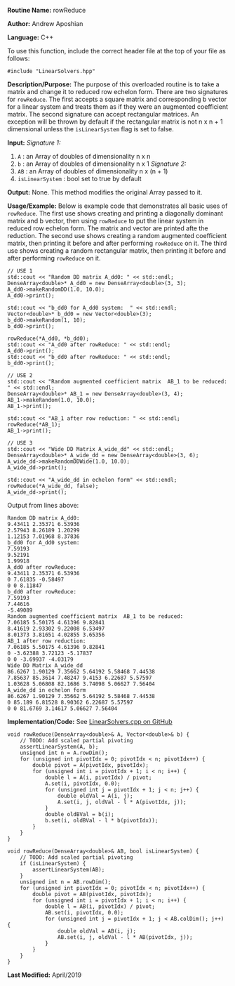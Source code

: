 **Routine Name:** rowReduce

**Author:** Andrew Aposhian

**Language:** C++

To use this function, include the correct header file at the top of your file as follows:
```
#include "LinearSolvers.hpp"
```

**Description/Purpose:** The purpose of this overloaded routine is to take a matrix and change it to reduced row echelon form. There are two signatures for `rowReduce`. The first accepts a square matrix and corresponding b vector for a linear system and treats them as if they were an augmented coefficient matrix. The second signature can accept rectangular matrices. An exception will be thrown by default if the rectangular matrix is not n x n + 1 dimensional unless the `isLinearSystem` flag is set to false.

**Input:**
*Signature 1:*
1. `A` : an Array of doubles of dimensionality n x n
2. `b` : an Array of doubles of dimensionality n x 1
*Signature 2:*
1. `AB` : an Array of doubles of dimensionality n x (n + 1)
2. `isLinearSystem` : bool set to true by default

**Output:** None. This method modifies the original Array passed to it.

**Usage/Example:** Below is example code that demonstrates all basic uses of `rowReduce`. The first use shows creating and printing a diagonally dominant matrix and b vector, then using `rowReduce` to put the linear system in reduced row echelon form. The matrix and vector are printed afte the reduction. The second use shows creating a random augmented coefficient matrix, then printing it before and after performing `rowReduce` on it. The third use shows creating a random rectangular matrix, then printing it before and after performing `rowReduce` on it.
```
// USE 1
std::cout << "Random DD matrix A_dd0: " << std::endl;
DenseArray<double>* A_dd0 = new DenseArray<double>(3, 3);
A_dd0->makeRandomDD(1.0, 10.0);
A_dd0->print();

std::cout << "b_dd0 for A_dd0 system:  " << std::endl;
Vector<double>* b_dd0 = new Vector<double>(3);
b_dd0->makeRandom(1, 10);
b_dd0->print();

rowReduce(*A_dd0, *b_dd0);
std::cout << "A_dd0 after rowReduce: " << std::endl;
A_dd0->print();
std::cout << "b_dd0 after rowReduce: " << std::endl;
b_dd0->print();

// USE 2
std::cout << "Random augmented coefficient matrix  AB_1 to be reduced: " << std::endl;
DenseArray<double>* AB_1 = new DenseArray<double>(3, 4);
AB_1->makeRandom(1.0, 10.0);
AB_1->print();

std::cout << "AB_1 after row reduction: " << std::endl;
rowReduce(*AB_1);
AB_1->print();

// USE 3
std::cout << "Wide DD Matrix A_wide_dd" << std::endl;
DenseArray<double>* A_wide_dd = new DenseArray<double>(3, 6);
A_wide_dd->makeRandomDDWide(1.0, 10.0);
A_wide_dd->print();

std::cout << "A_wide_dd in echelon form" << std::endl;
rowReduce(*A_wide_dd, false);
A_wide_dd->print();
```

Output from lines above:
```
Random DD matrix A_dd0: 
9.43411 2.35371 6.53936 
2.57943 8.26189 1.20299 
1.12153 7.01968 8.37836 
b_dd0 for A_dd0 system:  
7.59193
9.52191
1.99918
A_dd0 after rowReduce: 
9.43411 2.35371 6.53936 
0 7.61835 -0.58497 
0 0 8.11847 
b_dd0 after rowReduce: 
7.59193
7.44616
-5.49089
Random augmented coefficient matrix  AB_1 to be reduced: 
7.06185 5.50175 4.61396 9.82841 
8.41619 2.93302 9.22008 6.53497 
8.01373 3.81651 4.02855 3.65356 
AB_1 after row reduction: 
7.06185 5.50175 4.61396 9.82841 
0 -3.62388 3.72123 -5.17837 
0 0 -3.69937 -4.03179
Wide DD Matrix A_wide_dd
86.6267 1.90129 7.35662 5.64192 5.58468 7.44538 
7.85637 85.3614 7.48247 9.4153 6.22687 5.57597 
1.03628 5.06808 82.1686 3.74098 5.06627 7.56404 
A_wide_dd in echelon form
86.6267 1.90129 7.35662 5.64192 5.58468 7.44538 
0 85.189 6.81528 8.90362 6.22687 5.57597 
0 0 81.6769 3.14617 5.06627 7.56404
```

**Implementation/Code:**
See [LinearSolvers.cpp on GitHub](https://github.com/aposhiana/math5610/blob/master/src/lib/LinearSolvers.cpp)
```
void rowReduce(DenseArray<double>& A, Vector<double>& b) {
    // TODO: Add scaled partial pivoting
    assertLinearSystem(A, b);
    unsigned int n = A.rowDim();
    for (unsigned int pivotIdx = 0; pivotIdx < n; pivotIdx++) {
        double pivot = A(pivotIdx, pivotIdx);
        for (unsigned int i = pivotIdx + 1; i < n; i++) {
            double l = A(i, pivotIdx) / pivot;
            A.set(i, pivotIdx, 0.0);
            for (unsigned int j = pivotIdx + 1; j < n; j++) {
                double oldVal = A(i, j);
                A.set(i, j, oldVal - l * A(pivotIdx, j));
            }
            double oldBVal = b(i);
            b.set(i, oldBVal - l * b(pivotIdx));
        }
    }
}

void rowReduce(DenseArray<double>& AB, bool isLinearSystem) {
    // TODO: Add scaled partial pivoting
    if (isLinearSystem) {
        assertLinearSystem(AB);
    }
    unsigned int n = AB.rowDim();
    for (unsigned int pivotIdx = 0; pivotIdx < n; pivotIdx++) {
        double pivot = AB(pivotIdx, pivotIdx);
        for (unsigned int i = pivotIdx + 1; i < n; i++) {
            double l = AB(i, pivotIdx) / pivot;
            AB.set(i, pivotIdx, 0.0);
            for (unsigned int j = pivotIdx + 1; j < AB.colDim(); j++) {
                double oldVal = AB(i, j);
                AB.set(i, j, oldVal - l * AB(pivotIdx, j));
            }
        }
    }
}
```

**Last Modified:** April/2019
